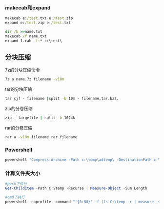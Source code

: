 ### makecab和expand

```cmd
makecab e:/test.txt e:/test.zip
expand e:/test.zip e:/test.txt

dir /b >>name.txt
makecab /f name.txt
expand 1.cab -f:* c:\test\
```

## 分块压缩

7z的分块压缩命令

```bash
7z a name.7z filename -v10m
```

tar的分块压缩

```cmd
tar cjf - filename |split -b 10m - filename.tar.bz2.
```

zip的分卷压缩

```cmd
zip - largefile | split -b 1024k
```

rar的分卷压缩

```cmd
rar a -v10m filename.rar filename
```

### Powershell

```powershell
powershell "Compress-Archive -Path c:\temp\adtemp\ -DestinationPath c:\temp\addc.zip"
```

### 计算文件夹大小

```powershell
#pwsh下执行
Get-ChildItem -Path C:\temp -Recurse | Measure-Object -Sum Length

#cmd下执行
powershell -noprofile -command "'{0:N0}' -f (ls C:\temp -r | measure -s Length).Sum"
```
